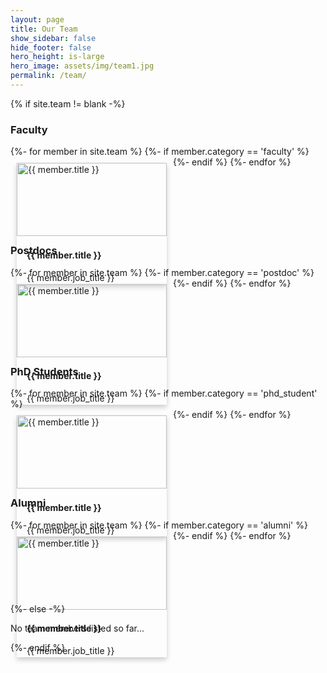 ```yaml
---
layout: page
title: Our Team
show_sidebar: false
hide_footer: false
hero_height: is-large
hero_image: assets/img/team1.jpg
permalink: /team/
---
```


<div class="team">

{% if site.team != blank -%} 

<!-- Faculty Section -->
<h3>Faculty</h3>
<div class="team-members">
    {%- for member in site.team %}
        {%- if member.category == 'faculty' %}
            <a href="{{ '' | append: member.name | downcase | replace: '.md', ''| append: '.html' }}" class="team-member-link">
                <div class="team-member">
                    <img src="{{ member.image | relative_url }}" alt="{{ member.title }}" style="width:100%;">
                    <div class="container">
                        <h4><b>{{ member.title }}</b></h4>
                        {{ member.job_title }}
                    </div>
                </div>
            </a>
        {%- endif %}
    {%- endfor %}
</div>

<!-- Postdoc Section -->
<h3>Postdocs</h3>
<div class="team-members">
    {%- for member in site.team %}
        {%- if member.category == 'postdoc' %}
            <a href="{{ '' | append: member.name | downcase | replace: '.md', ''| append: '.html' }}" class="team-member-link">
                <div class="team-member">
                    <img src="{{ member.image | relative_url }}" alt="{{ member.title }}" style="width:100%;">
                    <div class="container">
                        <h4><b>{{ member.title }}</b></h4>
                        {{ member.job_title }}
                    </div>
                </div>
            </a>
        {%- endif %}
    {%- endfor %}
</div>

<!-- PhD Student Section -->
<h3>PhD Students</h3>
<div class="team-members">
    {%- for member in site.team %}
        {%- if member.category == 'phd_student' %}
            <a href="{{ '' | append: member.name | downcase | replace: '.md', ''| append: '.html' }}" class="team-member-link">
                <div class="team-member">
                    <img src="{{ member.image | relative_url }}" alt="{{ member.title }}" style="width:100%;">
                    <div class="container">
                        <h4><b>{{ member.title }}</b></h4>
                        {{ member.job_title }}
                    </div>
                </div>
            </a>
        {%- endif %}
    {%- endfor %}
</div>

<!-- Alumni -->
<h3>Alumni</h3>
<div class="team-members">
    {%- for member in site.team %}
        {%- if member.category == 'alumni' %}
            <a href="{{ '' | append: member.name | downcase | replace: '.md', ''| append: '.html' }}" class="team-member-link">
                <div class="team-member">
                    <img src="{{ member.image | relative_url }}" alt="{{ member.title }}" style="width:100%;">
                    <div class="container">
                        <h4><b>{{ member.title }}</b></h4>
                        {{ member.job_title }}
                    </div>
                </div>
            </a>
        {%- endif %}
    {%- endfor %}
</div>
{%- else -%} 
<p>No team members listed so far...</p>
{%- endif %} 
</div>

<style>
.team-members {
    display: flex;
    flex-wrap: wrap;
    justify-content: flex-start; /* Align items to the left */
}
.team-member-link {
    text-decoration: none; /* Optional: removes underline from links */
    color: inherit; /* Optional: keeps text color consistent with the rest of the design */
}
.team-member {
    margin: 10px;
    box-shadow: 0 4px 8px 0 rgba(0,0,0,0.2);
    transition: 0.3s;
    width: 240px; /* Adjust based on your preference */
}
.team-member:hover {
    box-shadow: 0 8px 16px 0 rgba(0,0,0,0.2);
}
.container {
    padding: 2px 16px;
}
</style>

